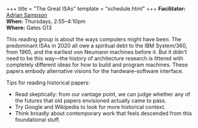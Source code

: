 +++
title = "The Great ISAs"
template = "schedule.html"
+++
**Facilitator:** [Adrian Sampson][adrian]  
**When:** Thursdays, 2:55–4:10pm  
**Where:** Gates G13

This reading group is about the ways computers might have been.
The predominant ISAs in 2020 all owe a spiritual debt to the IBM System/360, from 1965, and the earliest von Neumann machines before it.
But it didn't need to be this way—the history of architecture research is littered with completely different ideas for how to build and program machines.
These papers embody alternative visions for the hardware–software interface.

Tips for reading historical papers:

- Read skeptically: from our vantage point, we can judge whether any of the futures that old papers envisioned actually came to pass.
- Try Google and Wikipedia to look for more historical context.
- Think broadly about contemporary work that feels descended from this foundational stuff.

[adrian]: https://www.cs.cornell.edu/~asampson/
